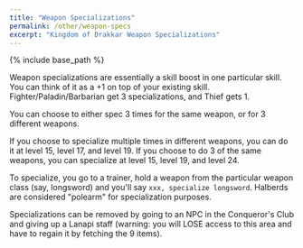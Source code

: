 ```yaml
---
title: "Weapon Specializations"
permalink: /other/weapon-specs
excerpt: "Kingdom of Drakkar Weapon Specializations"
---
```


{% include base_path %}

Weapon specializations are essentially a skill boost in one particular skill. You can think of it as a +1 on top of your existing skill. Fighter/Paladin/Barbarian get 3 specializations, and Thief gets 1.

You can choose to either spec 3 times for the same weapon, or for 3 different weapons.

If you choose to specialize multiple times in different weapons, you can do it at level 15, level 17, and level 19. If you choose to do 3 of the same weapons, you can specialize at level 15, level 19, and level 24. 

To specialize, you go to a trainer, hold a weapon from the particular weapon class (say, longsword) and you'll say `xxx, specialize longsword`. Halberds are considered "polearm" for specialization purposes.

Specializations can be removed by going to an NPC in the Conqueror's Club and giving up a Lanapi staff (warning: you will LOSE access to this area and have to regain it by fetching the 9 items).
